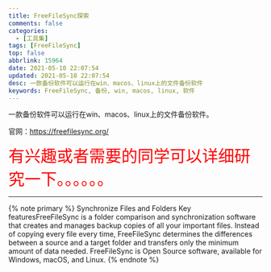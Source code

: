 ```yaml
---
title: FreeFileSync探索
comments: false
categories:
  - [工具集]
tags: [FreeFileSync]
top: false
abbrlink: 15964
date: 2021-05-10 22:07:54
updated: 2021-05-10 22:07:54
desc: 一款备份软件可以运行在win、macos、linux上的文件备份软件
keywords: FreeFileSync, 备份, win, macos, linux, 软件
---
```



一款备份软件可以运行在win、macos、linux上的文件备份软件。

官网：https://freefilesync.org/

<font size=6.5 color='red'>有兴趣或者需要的同学可以详细研究一下。。。。。。</font>

<!--more-->
<hr />

{% note primary %}
Synchronize Files and Folders
Key featuresFreeFileSync is a folder comparison and synchronization software that creates and manages backup copies of all your important files. Instead of copying every file every time, FreeFileSync determines the differences between a source and a target folder and transfers only the minimum amount of data needed. FreeFileSync is Open Source software, available for Windows, macOS, and Linux.
{% endnote %}

